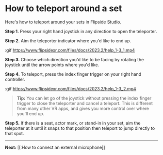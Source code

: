 # How to teleport around a set

Here's how to teleport around your sets in Flipside Studio.

**Step 1.** Press your right hand joystick in any direction to open the teleporter.

**Step 2.** Aim the teleporter indicator where you'd like to end up.

:gif https://www.flipsidexr.com/files/docs/2023.2/help_1-3_1.mp4

**Step 3.** Choose which direction you'd like to be facing by rotating the joystick until the arrow points where you'd like.

**Step 4.** To teleport, press the index finger trigger on your right hand controller.

:gif https://www.flipsidexr.com/files/docs/2023.2/help_1-3_2.mp4

> **Tip:** You can let go of the joystick without pressing the index finger trigger to close the teleporter and cancel a teleport. This is different from many other VR apps, and gives you more control over where you'll end up.
> 
**Step 5.** If there is a seat, actor mark, or stand-in in your set, aim the teleporter at it until it snaps to that position then teleport to jump directly to that spot.

---

**Next:** [[:How to connect an external microphone]]
